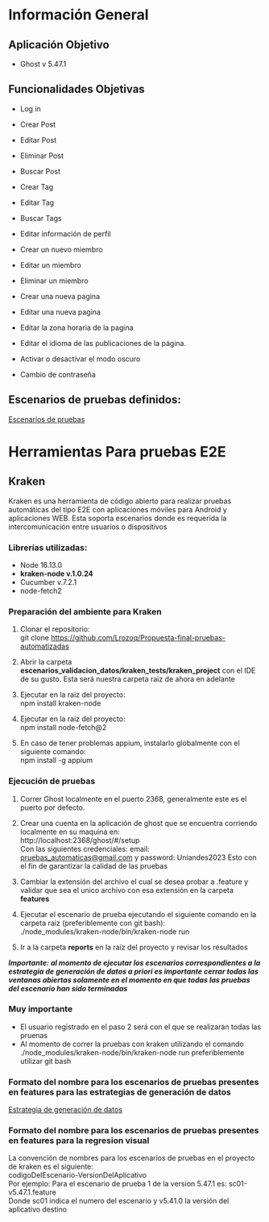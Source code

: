 
# Información General

## Aplicación Objetivo
- Ghost v 5.47.1 

## Funcionalidades Objetivas 
- Log in 
- Crear Post 

- Editar Post 

- Eliminar Post 

- Buscar Post

- Crear Tag 

- Editar Tag 

- Buscar Tags 

- Editar información de perfil

- Crear un nuevo miembro

- Editar un miembro

- Eliminar un miembro

- Crear una nueva pagina

- Editar una nueva pagina

- Editar la zona horaria de la pagina

- Editar el idioma de las publicaciones de la página.

- Activar o desactivar el modo oscuro
- Cambio de contraseña

## Escenarios de pruebas definidos: 

[Escenarios de pruebas](https://github.com/JJMontenegroP/EntregaSemana7_PruebasAutomatizadas/wiki/2.2.-Escenarios-de-pruebas-con-Kraken)

# Herramientas Para pruebas E2E

## Kraken 

Kraken es una herramienta de código abierto para realizar pruebas automáticas del tipo E2E con aplicaciones móviles para Android y aplicaciones WEB. Esta soporta escenarios donde es requerida la intercomunicación entre usuarios o dispositivos 

### Librerías utilizadas: 
- Node 16.13.0
- **kraken-node v.1.0.24** 
- Cucumber v.7.2.1
- node-fetch2

 
### Preparación del ambiente para Kraken 

 1. Clonar el repositorio: <br> git clone https://github.com/Lrozoq/Propuesta-final-pruebas-automatizadas

2. Abrir la carpeta **escenarios_validacion_datos/kraken_tests/kraken_project** con el IDE de su gusto. Esta será nuestra carpeta raiz de ahora en adelante 

3. Ejecutar en la raíz del proyecto: <br> npm install kraken-node
4. Ejecutar en la raíz del proyecto: <br> npm install node-fetch@2
5. En caso de tener problemas appium, instalarlo globalmente con el siguiente comando: <br> npm install -g appium

### Ejecución de pruebas 

1. Correr Ghost localmente en el puerto 2368, generalmente este es el puerto por defecto.

2. Crear una cuenta en la aplicación de ghost que se encuentra corriendo localmente en su maquina en: <br> http://localhost:2368/ghost/#/setup <br>
Con las siguientes credenciales: email: pruebas_automaticas@gmail.com y password: Uniandes2023 Esto con el fin de garantizar la calidad de las pruebas

3. Cambiar la extensión del archivo el cual se desea probar a .feature y validar que sea el unico archivo con esa extensión en la carpeta **features**  

4. Ejecutar el escenario de prueba ejecutando el siguiente comando en la carpeta raiz (preferiblemente con git bash): <br> ./node_modules/kraken-node/bin/kraken-node run

5. Ir a la carpeta **reports** en la raíz del proyecto y revisar los resultados 

***Importante: al momento de ejecutar los escenarios correspondientes a la estrategia de generación de datos a priori es importante cerrar todas las ventanas abiertas solamente en el momento en que todas las pruebas del escenario han sido terminadas***

### Muy importante
- El usuario registrado en el paso 2 será con el que se realizaran todas las pruenas
- Al momento de correr la pruebas con kraken utilizando el comando ./node_modules/kraken-node/bin/kraken-node run preferiblemente utilizar git bash 

### Formato del nombre para los escenarios de pruebas presentes en **features** para las estrategias de generación de datos
[Estrategia de generación de datos](https://github.com/JJMontenegroP/EntregaSemana7_PruebasAutomatizadas/wiki/2.3-Estrategias-generaci%C3%B3n-de-datos-Kraken)


### Formato del nombre para los escenarios de pruebas presentes en **features** para la regresion visual
La convención de nombres para los escenarios de pruebas en el proyecto de kraken es el siguiente: <br>
codigoDelEscenario-VersionDelAplicativo <br>
Por ejemplo: Para el escenario de prueba 1 de la version 5.47.1 es: sc01-v5.47.1.feature <br>
Donde sc01 indica el numero del escenario y v5.41.0 la versión del aplicativo destino
                                                                           
 


